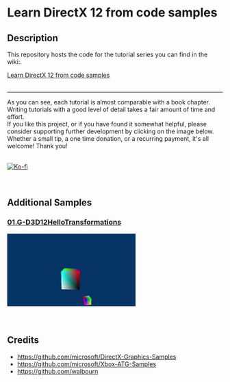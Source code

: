 # Learn DirectX 12 from code samples
## Description
This repository hosts the code for the tutorial series you can find in the wiki:.<br />

[Learn DirectX 12 from code samples](https://github.com/PAMinerva/LearnDirectX-Tutorial/wiki) <br />
<br>

***
As you can see, each tutorial is almost comparable with a book chapter. Writing tutorials with a good level of detail takes a fair amount of time and effort. <br>
If you like this project, or if you have found it somewhat helpful, please consider supporting further development by clicking on the image below. Whether a small tip, a one time donation, or a recurring payment, it's all welcome! Thank you! <br><br>

<a href="https://ko-fi.com/paminerva">
   <img alt="Ko-fi" src="https://raw.githubusercontent.com/wiki/PAMinerva/LearnDirectX-Tutorial/images/ko-fi4.png">
</a>

<br>

<br>

<br>

## Additional Samples
### [01.G-D3D12HelloTransformations](https://github.com/PAMinerva/LearnDirectX-Samples/tree/master/01G-D3D12HelloTransformations)
<!---
![](images/camera.gif) <br /><br />
-->
<img src="images/07.gif" alt="camera" width="300"/>  <br /><br /><br />

## Credits
* https://github.com/microsoft/DirectX-Graphics-Samples <br />
* https://github.com/microsoft/Xbox-ATG-Samples <br />
* https://github.com/walbourn

